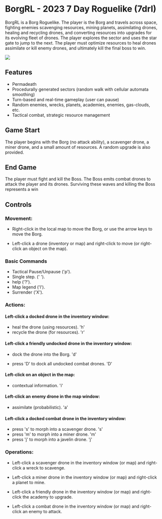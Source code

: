 # BorgRL - 2023 7 Day Roguelike (7drl)

BorgRL is a Borg Roguelike.  The player is the Borg and travels across space, fighting enemies scavenging resources, mining planets, assimilating drones, healing and recycling drones, and converting resources into upgrades for its evolving fleet of drones.  The player explores the sector and uses the star gate to jump to the next.  The player must optimize resources to heal drones assimilate or kill enemy drones, and ultimately kill the final boss to win.

<img src="https://imgur.com/gallery/eHpn2U1"/>

## Features
- Permadeath
- Procedurally generated sectors (random walk with cellular automata smoothing)
- Turn-based and real-time gameplay (user can pause)
- Random enemies, wrecks, planets, academies, enemies, gas-clouds, etc.
- Tactical combat, strategic resource management

## Game Start
The player begins with the Borg (no attack ability), a scavenger drone, a miner drone, and a small amount of resources.  A random upgrade is also provided.

## End Game
The player must fight and kill the Boss.  The Boss emits combat drones to attack the player and its drones.  Surviving these waves and killing the Boss represents a win

## Controls

### Movement:

- Right-click in the local map to move the Borg, or use the arrow keys to move the Borg.

- Left-click a drone (inventory or map) and right-click to move (or right-click an object on the map).

### Basic Commands

- Tactical Pause/Unpause ('p').
- Single step. (' ').
- help ('?').
- Map legend ('l').
- Surrender ('X').

### Actions:

#### Left-click a docked drone in the inventory window:

- heal the drone (using resources). 'h'
- recycle the drone (for resources). 'r'
    
#### Left-click a friendly undocked drone in the inventory window:

- dock the drone into the Borg. 'd'

- press 'D' to dock all undocked combat drones. 'D'

#### Left-click on an object in the map:

- contextual information. 'i'

#### Left-click an enemy drone in the map window:

- assimilate (probabilistic). 'a'

#### Left-click a docked combat drone in the inventory window:

- press 's' to morph into a scavenger drone. 's'
- press 'm' to morph into a miner drone. 'm'
- press 'j' to morph into a javelin drone. 'j'

### Operations:

- Left-click a scavenger drone in the inventory window (or map) and right-click a wreck to scavenge.

- Left-click a miner drone in the inventory window (or map) and right-click a planet to mine.

- Left-click a friendly drone in the inventory window (or map) and right-click the academy to upgrade.

- Left-click a combat drone in the inventory window (or map) and right-click an enemy to attack.

